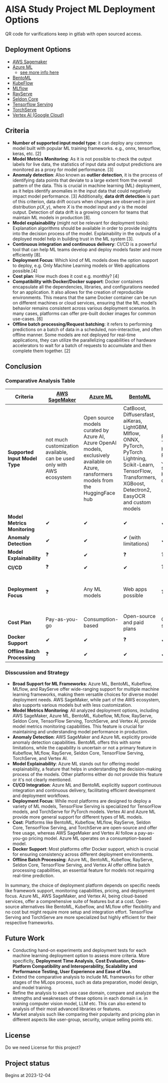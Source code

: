 # AISA Study Project ML Deployment Options

QR code for varifications keep in gitlab with open sourced access.

## Deployment Options

* [AWS Sagemaker](https://aws.amazon.com/sagemaker/)
* [Azure ML](https://azure.microsoft.com/en-us/free/machine-learning/)
  * [see more info here](https://learn.microsoft.com/en-us/azure/machine-learning/tutorial-deploy-model?view=azureml-api-2)
* [BentoML](https://docs.bentoml.com/en/latest/)
* [KubeFlow](https://www.kubeflow.org/)
* [MLflow](https://mlflow.org/)
* [RayServe](https://docs.ray.io/en/latest/serve/index.html)
* [Seldon Core](https://www.seldon.io/solutions/core-plus)
* [Tensorflow Serving](https://www.tensorflow.org/tfx/guide/serving)
* [TorchServe](https://pytorch.org/serve/)
* [Vertex AI (Google Cloud)](https://cloud.google.com/vertex-ai/docs)

## Criteria

* **Number of supported input model type**: it can deploy any common model built with popular ML training frameworks. e.g., onnx, tensorflow, keras, etc. [2]
* **Model Metrics Monitoring**: As it is not possible to check the output labels for live data, the statistics of input data and output predictions are monitored as a proxy for model performance. [3]
* **Anomaly detection**: Also known as **outlier detection**, it is the process of identifying data points that deviate to a large extent from the overall pattern of the data. This is crucial in machine learning (ML) deployment, as it helps identify anomalies in the input data that could negatively impact model performance. [3] Additionally, **data drift detection** is part of this criterion, data drift occurs when changes are observed in joint distribution $p(X, y)$, where $X$ is the model input and $y$ is the model output. Detection of data drift is a growing concern for teams that maintain ML models in production [8].
* **Model explainability** (might not be relevant for deployment tools): Explanation algorithms should be available in order to provide insights into the decision process of the model. Explainability in the outputs of a deployed model help in building trust in the ML system [3].
* **Continuous integration and continuous delivery**: CI/CD is a powerful tool that can help ML teams develop and deploy models faster and more efficiently [8].
* **Deployment Focus**: Which kind of ML models does the option support to deploy, e.g. Only Machine Learning models or Web applications possible.[4]
* **Cost plan**: How much does it cost e.g. monthly? [4]
* **Compatibility with Docker/Docker support**: Docker containers encapsulate all the dependencies, libraries, and configurations needed for an application. It also allows for the creation of reproducible environments. This means that the same Docker container can be run on different machines or cloud services, ensuring that the ML model’s behavior remains consistent across various deployment scenarios. In many cases, platforms can offer pre-built docker images for common use-cases. [6]
* **Offline batch processing/Request batching**: it refers to performing predictions on a batch of data in a scheduled, non-interactive, and often offline manner. Some models are not deployed for real-time applications, they can utilize the parallelizing capabilities of hardware accelerators to wait for a batch of requests to accumulate and then complete them together. [2]

## Conclusion

### Comparative Analysis Table

| Criteria                             | [AWS SageMaker](https://docs.aws.amazon.com/sagemaker/latest/dg/neo-supported-devices-edge.html) | [Azure ML](https://learn.microsoft.com/en-us/azure/machine-learning/concept-model-catalog?view=azureml-api-2#collections)                               | [BentoML](https://docs.bentoml.org/en/latest/frameworks/index.html)                                                                                                                                                 | [Kubeflow](https://www.kubeflow.org/docs/external-add-ons/serving/overview/)                        | [MLflow](https://mlflow.org/docs/latest/models.html#built-in-model-flavors) | [RayServe](https://docs.ray.io/en/latest/serve/tutorials/serve-ml-models.html#serve-ml-models-tutorial) | [Seldon Core](https://docs.seldon.io/projects/seldon-core/en/v2/contents/models/inference-artifacts/index.html) | [TensorFlow Serving](https://www.tensorflow.org/tfx/tutorials/serving/rest_simple) | [TorchServe](https://github.com/pytorch/serve) | [Vertex AI](https://cloud.google.com/vertex-ai/docs/model-registry/introduction) |
| ------------------------------------ | --------------------------------------------------------------------------------------------- | ---------------------------------------------------------------------------------------------------------------------------------------------------- | ---------------------------------------------------------------------------------------------------------------------------------------------------------------------------------------------------------------- | ------------------------------------------------------------------------------------------------ | ------------------------------------------------------------------------ | ---------------------------------------------------------------------------------------------------- | ------------------------------------------------------------------------------------------------------------ | ------------------------------------------------------------------------------- | ------------------------------------------- | ----------------------------------------------------------------------------- |
| **Supported Input Model Type** | not much customization available,<br />can be used only with AWS ecosystem                    | Open source models curated by Azure AI, <br />Azure OpenAI models, exclusively available on Azure, <br />ransformers models from the HuggingFace hub | CatBoost, Diffusersfast, aiKeras, <br />LightGBM, Mlflow, ONNX, <br />PyTorch, PyTorch Lightning, <br />Scikit-Learn, TensorFlow, <br />Transformers, XGBoost, <br />Detectron2, EasyOCR <br />and custom models | PyTorch, TensorFlow, <br />Hugging Face, <br />Jupyter, scikit-learn, <br />HOROVOD, dmlcXGBoost | any ML frameworks                                                        | Tensorflow, <br />PyTorch, <br />Scikit-Learn, <br />others                                          | most <br />common <br />ML frameworks                                                                        | only <br />TensorFlow <br />models                                              | only <br />Pytorch <br />models             | custom <br />models <br />and all AutoML data types                           |
| **Model Metrics Monitoring**   | ✔                                                                                            | ✔                                                                                                                                                   | ✔                                                                                                                                                                                                               | ✔                                                                                               | ✔                                                                       | ✔                                                                                                   | ✔                                                                                                           | ✔                                                                              | ✔                                          | ✔                                                                            |
| **Anomaly Detection**          | ✔                                                                                            | ✔                                                                                                                                                   | ✔ (with limitations)                                                                                                                                                                                            | ✔                                                                                               | ✔ (via Kakapo)                                                          | ❓                                                                                                   | ✔                                                                                                           | ❓                                                                              | ❓                                          | ❓                                                                            |
| **Model Explainability**       | ❓                                                                                            | ✔                                                                                                                                                   | ❓                                                                                                                                                                                                               | ❓                                                                                               | ❓                                                                       | ❓                                                                                                   | ❓                                                                                                           | ❓                                                                              | ❓                                          | ❓                                                                            |
| **CI/CD**                      | ❓                                                                                            | ✔                                                                                                                                                   | ✔                                                                                                                                                                                                               | ❓                                                                                               | ❓                                                                       | ❓                                                                                                   | ❓                                                                                                           | ❓                                                                              | ❓                                          | ❓                                                                            |
| **Deployment Focus**           | ❓                                                                                            | Any ML models                                                                                                                                        | Web apps possible                                                                                                                                                                                                | ❓                                                                                               | ❓                                                                       | Any ML models                                                                                        | ❓                                                                                                           | TensorFlow models only                                                          | ❓                                          | TensorFlow, <br />XGBoost, <br />Scikit-learn, <br />custom containers        |
| **Cost Plan**                  | Pay-as-you-go                                                                                 | Consumption-based                                                                                                                                    | Open-source and paid plans                                                                                                                                                                                       | Open-source                                                                                      | Open-source                                                              | Open-source                                                                                          | Open-source                                                                                                  | Open-source                                                                     | Open-source                                 | Pay-as-you-go                                                                 |
| **Docker Support**             | ✔                                                                                            | ✔                                                                                                                                                   | ❓                                                                                                                                                                                                               | ✔                                                                                               | ✔                                                                       | ✔                                                                                                   | ❓                                                                                                           | ✔                                                                              | ❓                                          | ✔                                                                            |
| **Offline Batch Processing**   | ❓                                                                                            | ✔                                                                                                                                                   | ✔                                                                                                                                                                                                               | ✔                                                                                               | ❓                                                                       | ✔                                                                                                   | ✔                                                                                                           | ✔                                                                              | ❓                                          | ✔                                                                            |

### Disscussion and Strategy

* **Broad Support for ML Frameworks**: Azure ML, BentoML, Kubeflow, MLflow, and RayServe offer wide-ranging support for multiple machine learning frameworks, making them versatile choices for diverse model deployment needs. AWS SageMaker, while part of the AWS ecosystem, also supports various models but with less customization.
* **Model Metrics Monitoring**: All analyzed deployment options, including AWS SageMaker, Azure ML, BentoML, Kubeflow, MLflow, RayServe, Seldon Core, TensorFlow Serving, TorchServe, and Vertex AI, provide model metrics monitoring capabilities. This feature is crucial for maintaining and understanding model performance in production.
* **Anomaly Detection**: AWS SageMaker and Azure ML explicitly provide anomaly detection capabilities. BentoML offers this with some limitations, while the capability is uncertain or not a primary feature in Kubeflow, MLflow, RayServe, Seldon Core, TensorFlow Serving, TorchServe, and Vertex AI.
* **Model Explainability**: Azure ML stands out for offering model explainability, a feature that helps in understanding the decision-making process of the models. Other platforms either do not provide this feature or it's not clearly mentioned.
* **CI/CD Integration**: Azure ML and BentoML explicitly support continuous integration and continuous delivery, facilitating efficient development and deployment workflows.
* **Deployment Focus**: While most platforms are designed to deploy a variety of ML models, TensorFlow Serving is specialized for TensorFlow models, and TorchServe for PyTorch models. Vertex AI and Azure ML provide more general support for different types of ML models.
* **Cost**: Platforms like BentoML, Kubeflow, MLflow, RayServe, Seldon Core, TensorFlow Serving, and TorchServe are open-source and offer free usage, whereas AWS SageMaker and Vertex AI follow a pay-as-you-go pricing model. Azure ML operates on a consumption-based model.
* **Docker Support**: Most platforms offer Docker support, which is crucial for ensuring consistency across different deployment environments.
* **Offline Batch Processing**: Azure ML, BentoML, Kubeflow, RayServe, Seldon Core, TensorFlow Serving, and Vertex AI offer offline batch processing capabilities, an essential feature for models not requiring real-time prediction.

In summary, the choice of deployment platform depends on specific needs like framework support, monitoring capabilities, pricing, and deployment focus. Azure ML, AWS SageMaker, and Vertex AI, being cloud-based services, offer a comprehensive suite of features but at a cost. Open-source alternatives like BentoML, Kubeflow, and MLflow offer flexibility and no cost but might require more setup and integration effort. TensorFlow Serving and TorchServe are more specialized but highly efficient for their respective frameworks.

## Future Work

* Conducting hand-on experiments and deployment tests for each machine learning deployment option to assess more criteria. More specificlly, **Deployment Time Analysis**, **Cost Evaluation, **Cross-Platform Compatibility and Interoperability, **Scalability and Performance Testing, **User Experience and Ease of Use.********
* Extend the comparative analysis to include ML frameworks for other stages of the MLops process, such as data preparation, model design, and model training.
* Refine the analysis to each use case domain, compare and analyze the strengths and weaknesses of these options in each domain i.e. in training computer vision model, LLM etc. This can also extend to analysis of their most advanced libraries or features.
* Market analysis such like comparing their popularity and pricing plan in different aspects like user-group, security, unique selling points etc.

## License

Do we need License for this project?

## Project status

Begins at 2023-12-04

